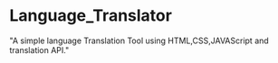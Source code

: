 # Language_Translator
"A simple language Translation Tool using HTML,CSS,JAVAScript and translation API."
